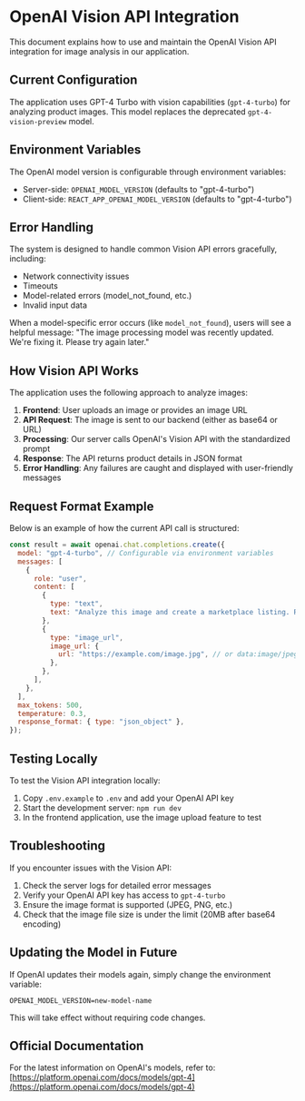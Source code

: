 # OpenAI Vision API Integration

This document explains how to use and maintain the OpenAI Vision API integration for image analysis in our application.

## Current Configuration

The application uses GPT-4 Turbo with vision capabilities (`gpt-4-turbo`) for analyzing product images. This model replaces the deprecated `gpt-4-vision-preview` model.

## Environment Variables

The OpenAI model version is configurable through environment variables:

- Server-side: `OPENAI_MODEL_VERSION` (defaults to "gpt-4-turbo")
- Client-side: `REACT_APP_OPENAI_MODEL_VERSION` (defaults to "gpt-4-turbo")

## Error Handling

The system is designed to handle common Vision API errors gracefully, including:

- Network connectivity issues
- Timeouts
- Model-related errors (model_not_found, etc.)
- Invalid input data

When a model-specific error occurs (like `model_not_found`), users will see a helpful message: "The image processing model was recently updated. We're fixing it. Please try again later."

## How Vision API Works

The application uses the following approach to analyze images:

1. **Frontend**: User uploads an image or provides an image URL
2. **API Request**: The image is sent to our backend (either as base64 or URL)
3. **Processing**: Our server calls OpenAI's Vision API with the standardized prompt
4. **Response**: The API returns product details in JSON format
5. **Error Handling**: Any failures are caught and displayed with user-friendly messages

## Request Format Example

Below is an example of how the current API call is structured:

```javascript
const result = await openai.chat.completions.create({
  model: "gpt-4-turbo", // Configurable via environment variables
  messages: [
    {
      role: "user",
      content: [
        {
          type: "text",
          text: "Analyze this image and create a marketplace listing. Return a JSON object with these fields ONLY: name, description, price, condition, category.",
        },
        {
          type: "image_url",
          image_url: {
            url: "https://example.com/image.jpg", // or data:image/jpeg;base64,ABC123...
          },
        },
      ],
    },
  ],
  max_tokens: 500,
  temperature: 0.3,
  response_format: { type: "json_object" },
});
```

## Testing Locally

To test the Vision API integration locally:

1. Copy `.env.example` to `.env` and add your OpenAI API key
2. Start the development server: `npm run dev`
3. In the frontend application, use the image upload feature to test

## Troubleshooting

If you encounter issues with the Vision API:

1. Check the server logs for detailed error messages
2. Verify your OpenAI API key has access to `gpt-4-turbo`
3. Ensure the image format is supported (JPEG, PNG, etc.)
4. Check that the image file size is under the limit (20MB after base64 encoding)

## Updating the Model in Future

If OpenAI updates their models again, simply change the environment variable:

```
OPENAI_MODEL_VERSION=new-model-name
```

This will take effect without requiring code changes.

## Official Documentation

For the latest information on OpenAI's models, refer to:
[https://platform.openai.com/docs/models/gpt-4](https://platform.openai.com/docs/models/gpt-4)
